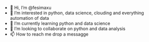 - 👋 Hi, I’m @fesimaxu
- 👀 I’m interested in python, data science, clouding and everything automation of data
- 🌱 I’m currently learning python and data science
- 💞️ I’m looking to collaborate on python and data analysis
- 📫 How to reach me drop a messagge

<!---
fesimaxu/fesimaxu is a ✨ special ✨ repository because its `README.md` (this file) appears on your GitHub profile.
You can click the Preview link to take a look at your changes.
--->
